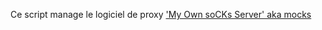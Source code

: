 Ce script manage le logiciel de proxy ['My Own soCKs Server' aka mocks](https://sourceforge.net/projects/mocks)

